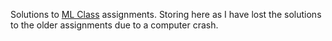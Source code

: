 Solutions to [ML Class](http://www.ml-class.org/) assignments.
Storing here as I have lost the solutions to the older assignments due to a computer crash.
